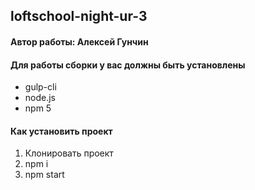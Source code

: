 ## loftschool-night-ur-3

#### Автор работы: Алексей Гунчин 

#### Для работы сборки у вас должны быть установлены
* gulp-cli
* node.js
* npm 5

#### Как установить проект
1. Клонировать проект
2. npm i
3. npm start
